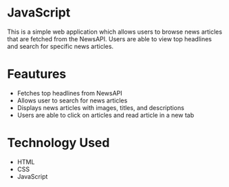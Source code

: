 # JavaScript
This is a simple web application which allows users to browse news articles that are fetched from the NewsAPI.
Users are able to view top headlines and search for specific news articles.

# Feautures
- Fetches top headlines from NewsAPI
- Allows user to search for news articles
- Displays news articles with images, titles, and descriptions
- Users are able to click on articles and read article in a new tab

# Technology Used
- HTML
- CSS
- JavaScript
